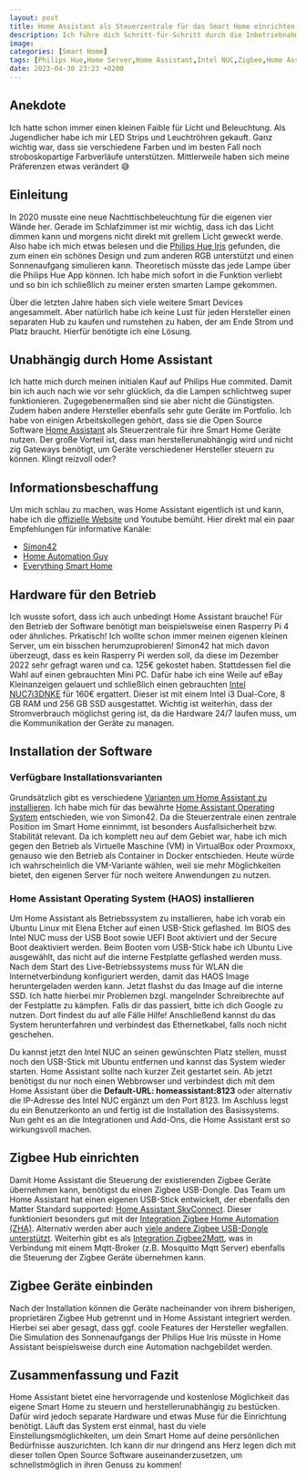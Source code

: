 ```yaml
---
layout: post
title: Home Assistant als Steuerzentrale für das Smart Home einrichten
description: Ich führe dich Schritt-für-Schritt durch die Inbetriebnahme meines Home Servers für die Nutzung von Home Assistant inkl. dessen Installation zur Steuerung deines Smart Home mit seinen Zigbee Geräten.
image:
categories: [Smart Home]
tags: [Philips Hue,Home Server,Home Assistant,Intel NUC,Zigbee,Home Assistant SkyConnect,Zigbee2Mqtt,Smart Home]
date: 2023-04-30 23:23 +0200
---
```

## Anekdote
Ich hatte schon immer einen kleinen Faible für Licht und Beleuchtung. Als Jugendlicher habe ich mir LED Strips und Leuchtröhren gekauft. Ganz wichtig war, dass sie verschiedene Farben und im besten Fall noch stroboskopartige Farbverläufe unterstützen. Mittlerweile haben sich meine Präferenzen etwas verändert :sweat_smile:

## Einleitung
In 2020 musste eine neue Nachttischbeleuchtung für die eigenen vier Wände her. Gerade im Schlafzimmer ist mir wichtig, dass ich das Licht dimmen kann und morgens nicht direkt mit grellem Licht geweckt werde. Also habe ich mich etwas belesen und die [Philips Hue Iris](https://www.idealo.de/preisvergleich/OffersOfProduct/200702156_-hue-white-and-color-ambiance-iris-limited-edition-led-bluetooth-philips.html) gefunden, die zum einen ein schönes Design und zum anderen RGB unterstützt und einen Sonnenaufgang simulieren kann. Theoretisch müsste das jede Lampe über die Philips Hue App können. Ich habe mich sofort in die Funktion verliebt und so bin ich schließlich zu meiner ersten smarten Lampe gekommen. 

Über die letzten Jahre haben sich viele weitere Smart Devices angesammelt. Aber natürlich habe ich keine Lust für jeden Hersteller einen separaten Hub zu kaufen und rumstehen zu haben, der am Ende Strom und Platz braucht. Hierfür benötigte ich eine Lösung.

## Unabhängig durch Home Assistant
Ich hatte mich durch meinen initialen Kauf auf Philips Hue commited. Damit bin ich auch nach wie vor sehr glücklich, da die Lampen schlichtweg super funktionieren. Zugegebenermaßen sind sie aber nicht die Günstigsten. Zudem haben andere Hersteller ebenfalls sehr gute Geräte im Portfolio. Ich habe von einigen Arbeitskollegen gehört, dass sie die Open Source Software [Home Assistant](https://www.home-assistant.io) als Steuerzentrale für ihre Smart Home Geräte nutzen. Der große Vorteil ist, dass man herstellerunabhängig wird und nicht zig Gateways benötigt, um Geräte verschiedener Hersteller steuern zu können. Klingt reizvoll oder?

## Informationsbeschaffung
Um mich schlau zu machen, was Home Assistant eigentlich ist und kann, habe ich die [offizielle Website](https://www.home-assistant.io) und Youtube bemüht. Hier direkt mal ein paar Empfehlungen für informative Kanäle:
* [Simon42](https://www.youtube.com/@simon42)
* [Home Automation Guy](https://www.youtube.com/@HomeAutomationGuy)
* [Everything Smart Home](https://www.youtube.com/@EverythingSmartHome)

## Hardware für den Betrieb
Ich wusste sofort, dass ich auch unbedingt Home Assistant brauche! Für den Betrieb der Software benötigt man beispielsweise einen Rasperry Pi 4 oder ähnliches. Prkatisch! Ich wollte schon immer meinen eigenen kleinen Server, um ein bisschen herumzuprobieren! Simon42 hat mich davon überzeugt, dass es kein Rasperry Pi werden soll, da diese im Dezember 2022 sehr gefragt waren und ca. 125€ gekostet haben. Stattdessen fiel die Wahl auf einen gebrauchten Mini PC. Dafür habe ich eine Weile auf eBay Kleinanzeigen gelauert und schließlich einen gebrauchten [Intel NUC7i3DNKE](https://ark.intel.com/content/www/de/de/ark/products/122495/intel-nuc-kit-nuc7i3dnke.html) für 160€ ergattert. Dieser ist mit einem Intel i3 Dual-Core, 8 GB RAM und 256 GB SSD ausgestattet. Wichtig ist weiterhin, dass der Stromverbrauch möglichst gering ist, da die Hardware 24/7 laufen muss, um die Kommunikation der Geräte zu managen.

## Installation der Software
### Verfügbare Installationsvarianten
Grundsätzlich gibt es verschiedene [Varianten um Home Assistant zu installieren](https://www.home-assistant.io/installation/). Ich habe mich für das bewährte [Home Assistant Operating System](https://www.home-assistant.io/installation/generic-x86-64#install-home-assistant-operating-system) entschieden, wie von Simon42. Da die Steuerzentrale einen zentrale Position im Smart Home einnimmt, ist besonders Ausfallsicherheit bzw. Stabilität relevant. Da ich komplett neu auf dem Gebiet war, habe ich mich gegen den Betrieb als Virtuelle Maschine (VM) in VirtualBox oder Proxmoxx, genauso wie den Betrieb als Container in Docker entschieden. Heute würde ich wahrscheinlich die VM-Variante wählen, weil sie mehr Möglichkeiten bietet, den eigenen Server für noch weitere Anwendungen zu nutzen.

### Home Assistant Operating System (HAOS) installieren
Um Home Assistant als Betriebssystem zu installieren, habe ich vorab ein Ubuntu Linux mit Elena Etcher auf einen USB-Stick geflashed. Im BIOS des Intel NUC muss der USB Boot sowie UEFI Boot aktiviert und der Secure Boot deaktiviert werden. Beim Booten vom USB-Stick habe ich Ubuntu Live ausgewählt, das nicht auf die interne Festplatte geflashed werden muss. Nach dem Start des Live-Betriebssystems muss für WLAN die Internetverbindung konfiguriert werden, damit das HAOS Image heruntergeladen werden kann. Jetzt flashst du das Image auf die interne SSD. Ich hatte hierbei mir Problemen bzgl. mangelnder Schreibrechte auf der Festplatte zu kämpfen. Falls dir das passiert, bitte ich dich Google zu nutzen. Dort findest du auf alle Fälle Hilfe! Anschließend kannst du das System herunterfahren und verbindest das Ethernetkabel, falls noch nicht geschehen. 

Du kannst jetzt den Intel NUC an seinen gewünschten Platz stellen, musst noch den USB-Stick mit Ubuntu entfernen und kannst das System wieder starten. Home Assistant sollte nach kurzer Zeit gestartet sein. Ab jetzt benötigst du nur noch einen Webbrowser und verbindest dich mit dem Home Assistant über die **Default-URL: homeassistant:8123** oder alternativ die IP-Adresse des Intel NUC ergänzt um den Port 8123. Im Aschluss legst du ein Benutzerkonto an und fertig ist die Installation des Basissystems. Nun geht es an die Integrationen und Add-Ons, die Home Assistant erst so wirkungsvoll machen.

## Zigbee Hub einrichten
Damit Home Assistant die Steuerung der existierenden Zigbee Geräte übernehmen kann, benötigst du einen Zigbee USB-Dongle. Das Team um Home Assistant hat einen eigenen USB-Stick entwickelt, der ebenfalls den Matter Standard supported: [Home Assistant SkyConnect](https://www.home-assistant.io/skyconnect/). Dieser funktioniert besonders gut mit der [Integration Zigbee Home Automation (ZHA)](https://www.home-assistant.io/integrations/zha/). Alternativ werden aber auch [viele andere Zigbee USB-Dongle unterstützt](https://www.home-assistant.io/integrations/zha/#known-working-zigbee-radio-modules). Weiterhin gibt es als [Integration Zigbee2Mqtt](https://github.com/zigbee2mqtt/hassio-zigbee2mqtt#installation), was in Verbindung mit einem Mqtt-Broker (z.B. Mosquitto Mqtt Server) ebenfalls die Steuerung der Zigbee Geräte übernehmen kann.

## Zigbee Geräte einbinden
Nach der Installation können die Geräte nacheinander von ihrem bisherigen, proprietären Zigbee Hub getrennt und in Home Assistant integriert werden. Hierbei sei aber gesagt, dass ggf. coole Features der Hersteller wegfallen. Die Simulation des Sonnenaufgangs der Philips Hue Iris müsste in Home Assistant beispielsweise durch eine Automation nachgebildet werden.

## Zusammenfassung und Fazit
Home Assistant bietet eine hervorragende und kostenlose Möglichkeit das eigene Smart Home zu steuern und herstellerunabhängig zu bestücken. Dafür wird jedoch separate Hardware und etwas Muse für die Einrichtung benötigt. Läuft das System erst einmal, hast du viele Einstellungsmöglichkeiten, um dein Smart Home auf deine persönlichen Bedürfnisse auszurichten. Ich kann dir nur dringend ans Herz legen dich mit dieser tollen Open Source Software auseinanderzusetzen, um schnellstmöglich in ihren Genuss zu kommen!